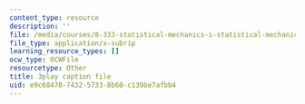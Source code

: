 ```yaml
---
content_type: resource
description: ''
file: /media/courses/8-333-statistical-mechanics-i-statistical-mechanics-of-particles-fall-2013/e9c68470743257338b60c139be7afbb4_8woIHrY6eM0.vtt
file_type: application/x-subrip
learning_resource_types: []
ocw_type: OCWFile
resourcetype: Other
title: 3play caption file
uid: e9c68470-7432-5733-8b60-c139be7afbb4
---
```

